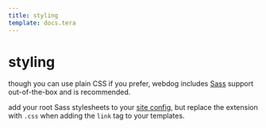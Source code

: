 ```yaml
---
title: styling
template: docs.tera
---
```


# styling

though you can use plain CSS if you prefer, webdog includes [Sass](https://sass-lang.com) support out-of-the-box and is recommended.

add your root Sass stylesheets to your [site config](./config), but replace the extension with `.css` when adding the `link` tag to your templates.
